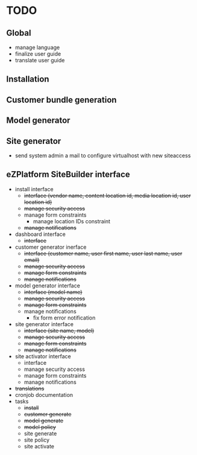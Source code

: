 # TODO

## Global

* manage language
* finalize user guide
* translate user guide

## Installation

## Customer bundle generation 

## Model generator

## Site generator

* send system admin a mail to configure virtualhost with new siteaccess

## eZPlatform  SiteBuilder interface

* install interface
  * <s>interface (vendor name, content location id, media location id, user location id)</s>
  * <s>manage security access</s>
  * manage form constraints
    * manage location IDs constraint
  * <s>manage notifications</s>
* dashboard interface
  * <s>interface</s>
* customer generator inerface
  * <s>interface (customer name, user first name, user last name, user email)</s>
  * <s>manage security access</s>
  * <s>manage form constraints</s>
  * <s>manage notifications</s>
* model generator interface
  * <s>interface (model name)</s>
  * <s>manage security access</s>
  * <s>manage form constraints</s>
  * manage notifications
    * fix form error notification
* site generator interface
  * <s>interface (site name, model)</s>
  * <s>manage security access</s>
  * <s>manage form constraints</s>
  * <s>manage notifications</s>
* site activator interface
  * interface
  * manage security access
  * manage form constraints
  * manage notifications
* <s>translations</s>
* cronjob documentation
* tasks
  * <s>install</s>
  * <s>customer generate</s>
  * <s>model generate</s>
  * <s>model policy</s>
  * site generate
  * site policy
  * site activate



